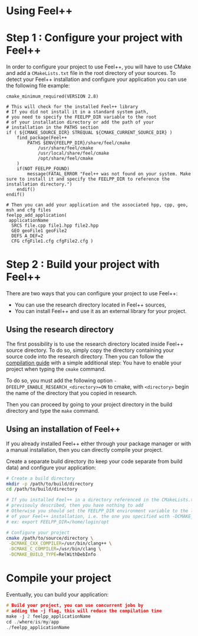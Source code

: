 Using Feel++
============

# Step 1 : Configure your project with Feel++

In order to configure your project to use Feel++, you will have to use CMake and add a `CMakeLists.txt` file in the root directory of your sources. To detect your Feel++ installation and configure your application you can use the following file example:
```
cmake_minimum_required(VERSION 2.8)

# This will check for the installed Feel++ library
# If you did not install it in a standard system path,
# you need to specify the FEELPP_DIR variable to the root
# of your installation directory or add the path of your 
# installation in the PATHS section
if ( ${CMAKE_SOURCE_DIR} STREQUAL ${CMAKE_CURRENT_SOURCE_DIR} )
    find_package(Feel++ 
        PATHS $ENV{FEELPP_DIR}/share/feel/cmake 
            /usr/share/feel/cmake 
            /usr/local/share/feel/cmake 
            /opt/share/feel/cmake
    )
    if(NOT FEELPP_FOUND)
        message(FATAL_ERROR "Feel++ was not found on your system. Make sure to install it and specify the FEELPP_DIR to reference the installation directory.")
    endif()
endif()

# Then you can add your application and the associated hpp, cpp, geo, msh and cfg files
feelpp_add_application(
 applicationName
  SRCS file.cpp file1.hpp file2.hpp
  GEO geoFile1 geoFile2
  DEFS A_DEF=2
  CFG cfgFile1.cfg cfgFile2.cfg )
```

<!-- Kept for further use
In order to take care of that various situation, here is provided a default `CMakeLists.txt` to be put at the top of your project directory:
```cmake
cmake_minimum_required(VERSION 2.8)
if ( ${CMAKE_SOURCE_DIR} STREQUAL ${CMAKE_CURRENT_SOURCE_DIR} )
 FIND_PATH(FEELPP_CMAKE_MODULES FindFeel++.cmake
      PATH  /usr/share/feel/cmake/modules/
         /usr/local/share/feel/cmake/modules/
         /where/I/have/installed/feel++ )
 if ( FEELPP_CMAKE_MODULES )
  set(CMAKE_MODULE_PATH ${FEELPP_CMAKE_MODULES})
 else()
  message(FATAL_ERROR "Feel++ does not seem to have been installed on this platform")
 endif()
 Find_Package(Feel++)
endif()
feelpp_add_application(
 applicationName
  SRCS file.cpp file1.hpp file2.hpp
  GEO geoFile1 geoFile2
  DEFS A_DEF=2
  CFG cfgFile1.cfg cfgFile2.cfg )
```

-->


# Step 2 : Build your project with Feel++

There are two ways that you can configure your project to use Feel++:
- You can use the research directory located in Feel++ sources,
- You can install Feel++ and use it as an external library for your project.

## Using the research directory

The first possibility is to use the research directory located inside Feel++ source directory.
To do so, simply copy the directory containing your source code into the research directory. Then you can follow the [compilation guide](https://github.com/feelpp/feelpp-book/blob/master/GettingStarted/compiling.md) with a simple additional step: You have to enable your project when typing the `cmake` command.

To do so, you must add the following option `-DFEELPP_ENABLE_RESEARCH_<directory>=ON` to cmake, with `<directory>` begin the name of the directory that you copied in research. 

Then you can proceed by going to your project directory in the build directory and type the `make` command.

## Using an installation of Feel++ 

If you already installed Feel++ either through your package manager or with a manual installation, then you can directly compile your project.

Create a separate build directory (to keep your code separate from build data) and configure your application:

```sh
# Create a build directory
mkdir -p /path/to/build/directory
cd /path/to/build/directory

# If you installed Feel++ in a directory referenced in the CMakeLists.txt
# previsouly described, then you have nothing to add
# Otherwise you should set the FEELPP_DIR environment variable to the location
# of your Feel++ installation, i.e. the one you specified with -DCMAKE_INSTALL_PREFIX
# ex: export FEELPP_DIR=/home/login/opt

# Configure your project
cmake /path/to/source/directory \
 -DCMAKE_CXX_COMPILER=/usr/bin/clang++ \
 -DCMAKE_C_COMPILER=/usr/bin/clang \
 -DCMAKE_BUILD_TYPE=RelWithDebInfo
```

# Compile your project

Eventually, you can build your application: 

```cpp
# Build your project, you can use concurrent jobs by
# adding the -j flag, this will reduce the compilation time
make -j 2 feelpp_applicationName
cd ./where/is/my/app
./feelpp_applicationName
```
